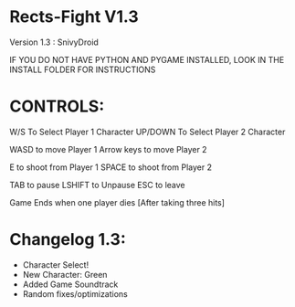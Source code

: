 # Rects-Fight V1.3   

Version 1.3 : SnivyDroid

IF YOU DO NOT HAVE PYTHON AND PYGAME INSTALLED, LOOK IN THE INSTALL FOLDER FOR INSTRUCTIONS

# CONTROLS:
W/S To Select Player 1 Character
UP/DOWN To Select Player 2 Character

WASD to move Player 1
Arrow keys to move Player 2

E to shoot from Player 1
SPACE to shoot from Player 2

TAB to pause 
LSHIFT to Unpause 
ESC to leave

Game Ends when one player dies [After taking three hits]

# Changelog 1.3:
- Character Select!
- New Character: Green
- Added Game Soundtrack
- Random fixes/optimizations
